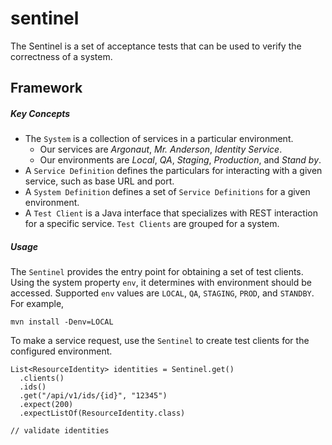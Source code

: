 # sentinel

The Sentinel is a set of acceptance tests that can be used to verify the correctness of a system.


## Framework
##### Key Concepts
- The `System` is a collection of services in a particular environment. 
  - Our services are _Argonaut_, _Mr. Anderson_, _Identity Service_.
  - Our environments are _Local_, _QA_, _Staging_, _Production_, and _Stand by_.
- A `Service Definition` defines the particulars for interacting with a given service, such as base
  URL and port.
- A `System Definition` defines a set of `Service Definitions` for a given environment.
- A `Test Client` is a Java interface that specializes with REST interaction for a specific
  service. `Test Clients` are grouped for a system.


##### Usage

The `Sentinel` provides the entry point for obtaining a set of test clients. Using the system
property `env`, it determines with environment should be accessed. 
Supported `env` values are `LOCAL`, `QA`, `STAGING`, `PROD`, and `STANDBY`. 
For example, 

```
mvn install -Denv=LOCAL
```

To make a service request, use the `Sentinel` to create test clients for the configured environment.

```
List<ResourceIdentity> identities = Sentinel.get()
  .clients()
  .ids()
  .get("/api/v1/ids/{id}", "12345")
  .expect(200)
  .expectListOf(ResourceIdentity.class)

// validate identities
```


